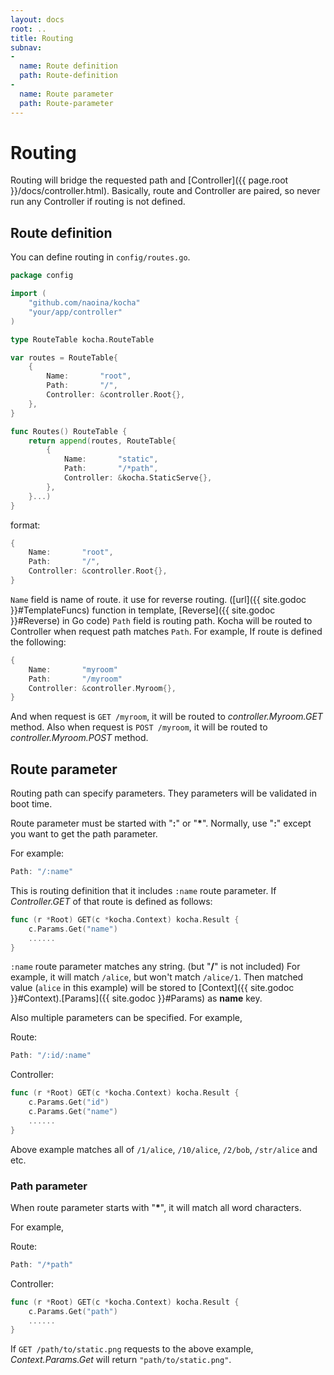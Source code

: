 ```yaml
---
layout: docs
root: ..
title: Routing
subnav:
-
  name: Route definition
  path: Route-definition
-
  name: Route parameter
  path: Route-parameter
---
```


# Routing <a id="Routing"></a>

Routing will bridge the requested path and [Controller]({{ page.root }}/docs/controller.html).
Basically, route and Controller are paired, so never run any Controller if routing is not defined.

## Route definition <a id="Route-definition"></a>

You can define routing in `config/routes.go`.

```go
package config

import (
    "github.com/naoina/kocha"
    "your/app/controller"
)

type RouteTable kocha.RouteTable

var routes = RouteTable{
    {
        Name:       "root",
        Path:       "/",
        Controller: &controller.Root{},
    },
}

func Routes() RouteTable {
    return append(routes, RouteTable{
        {
            Name:       "static",
            Path:       "/*path",
            Controller: &kocha.StaticServe{},
        },
    }...)
}
```

format:

```go
{
    Name:       "root",
    Path:       "/",
    Controller: &controller.Root{},
}
```

`Name` field is name of route. it use for reverse routing. ([url]({{ site.godoc }}#TemplateFuncs) function in template, [Reverse]({{ site.godoc }}#Reverse) in Go code)
`Path` field is routing path. Kocha will be routed to Controller when request path matches `Path`.
For example, If route is defined the following:

```go
{
    Name:       "myroom"
    Path:       "/myroom"
    Controller: &controller.Myroom{},
}
```

And when request is `GET /myroom`, it will be routed to *controller.Myroom.GET* method.
Also when request is `POST /myroom`, it will be routed to *controller.Myroom.POST* method.

## Route parameter <a id="Route-parameter"></a>

Routing path can specify parameters.
They parameters will be validated in boot time.

Route parameter must be started with "**:**" or "__*__". Normally, use "**:**" except you want to get the path parameter.

For example:

```go
Path: "/:name"
```

This is routing definition that it includes `:name` route parameter.
If *Controller.GET* of that route is defined as follows:

```go
func (r *Root) GET(c *kocha.Context) kocha.Result {
    c.Params.Get("name")
    ......
}
```

`:name` route parameter matches any string. (but "**/**" is not included)
For example, it will match `/alice`, but won't match `/alice/1`.
Then matched value (`alice` in this example) will be stored to [Context]({{ site.godoc }}#Context).[Params]({{ site.godoc }}#Params) as **name** key.

Also multiple parameters can be specified.
For example,

Route:

```go
Path: "/:id/:name"
```

Controller:

```go
func (r *Root) GET(c *kocha.Context) kocha.Result {
    c.Params.Get("id")
    c.Params.Get("name")
    ......
}
```

Above example matches all of `/1/alice`, `/10/alice`, `/2/bob`, `/str/alice` and etc.

### Path parameter <a id="Path-parameter"></a>

When route parameter starts with "__*__", it will match all word characters.

For example,

Route:

```go
Path: "/*path"
```

Controller:

```go
func (r *Root) GET(c *kocha.Context) kocha.Result {
    c.Params.Get("path")
    ......
}
```

If `GET /path/to/static.png` requests to the above example, *Context.Params.Get* will return `"path/to/static.png"`.
